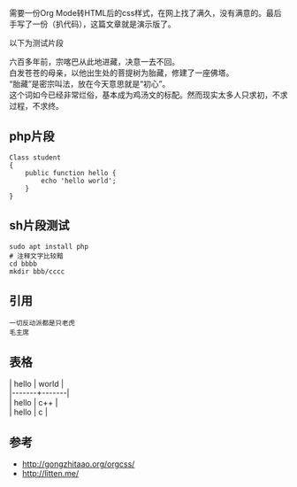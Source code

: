 需要一份Org Mode转HTML后的css样式，在网上找了满久，没有满意的。最后手写了一份（扒代码），这篇文章就是演示版了。  
  
以下为测试片段  
  
六百多年前，宗喀巴从此地进藏，决意一去不回。  
白发苍苍的母亲，以他出生处的菩提树为胎藏，修建了一座佛塔。  
“胎藏”是密宗叫法，放在今天意思就是“初心”。  
这个词如今已经非常烂俗，基本成为鸡汤文的标配。然而现实太多人只求初，不求过程，不求终。  
  
## php片段
```
Class student
{
    public function hello {
        echo 'hello world';
    }
}
```
## sh片段测试
```
sudo apt install php
# 注释文字比较黯
cd bbbb
mkdir bbb/cccc
```
## 引用
```
一切反动派都是只老虎
毛主席
```
  
## 表格
| hello | world |  
|-------+-------|  
| hello | c++   |  
| hello | c     |  
  
## 参考
- http://gongzhitaao.org/orgcss/
- http://litten.me/

